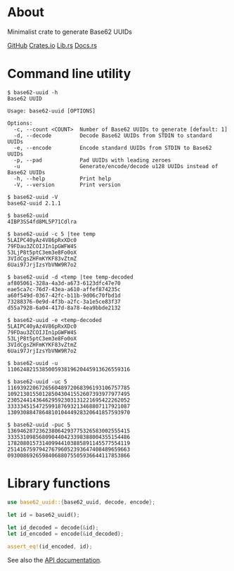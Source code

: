 # About

Minimalist crate to generate Base62 UUIDs

[GitHub](https://github.com/qtfkwk/base62-uuid)
[Crates.io](https://crates.io/crates/base62-uuid)
[Lib.rs](https://lib.rs/crates/base62-uuid)
[Docs.rs](https://docs.rs/base62-uuid/latest/base62_uuid/)

# Command line utility

```text
$ base62-uuid -h
Base62 UUID

Usage: base62-uuid [OPTIONS]

Options:
  -c, --count <COUNT>  Number of Base62 UUIDs to generate [default: 1]
  -d, --decode         Decode Base62 UUIDs from STDIN to standard UUIDs
  -e, --encode         Encode standard UUIDs from STDIN to Base62 UUIDs
  -p, --pad            Pad UUIDs with leading zeroes
  -u                   Generate/encode/decode u128 UUIDs instead of Base62 UUIDs
  -h, --help           Print help
  -V, --version        Print version
```

```text
$ base62-uuid -V
base62-uuid 2.1.1
```

```text
$ base62-uuid
4IBP3SS4fd8ML5P71Cdlra
```

```text
$ base62-uuid -c 5 |tee temp
5LAIPC40yAz4V86pRxXDc0
79FDau3ZCOIJIn1pGWFW4S
53LjP8t5ptC3em3e8Fo0oX
3VIdCgsZHFmKYKF83vZtmZ
6Uai97JrjIzsYbVNW9R7o2
```

```text
$ base62-uuid -d <temp |tee temp-decoded
af805061-328a-4a3d-a673-6123dfc47e70
eae5ca7c-76d7-43ea-a610-affef874235c
a60f549d-0367-42fc-b11b-9d06c70fbd1d
73288376-0e9d-4f3b-a2fc-3a1e5ce83f37
d55a7928-6a04-417d-8a78-4ea9bbde2132
```

```text
$ base62-uuid -e <temp-decoded
5LAIPC40yAz4V86pRxXDc0
79FDau3ZCOIJIn1pGWFW4S
53LjP8t5ptC3em3e8Fo0oX
3VIdCgsZHFmKYKF83vZtmZ
6Uai97JrjIzsYbVNW9R7o2
```

```text
$ base62-uuid -u
110624821538500593819620445913626559316
```

```text
$ base62-uuid -uc 5
116939220672656048972068396193106757785
109213015501285043041552607393977977495
230524414364629592303131221695422262052
333334515472599187693213468807117921087
130930884786481010444928320641857593970
```

```text
$ base62-uuid -puc 5
136946287236238064293775326583002555415
333531098568090440423398388004355154486
178208015731409944103885891145577554119
251416759794276796052393647408489659663
093008692659840688075505936644117853866
```

# Library functions

```Rust
use base62_uuid::{base62_uuid, decode, encode};

let id = base62_uuid();

let id_decoded = decode(&id);
let id_encoded = encode(&id_decoded);

assert_eq!(id_encoded, id);
```

See also the [API documentation](https://docs.rs/base62-uuid/latest/base62_uuid/).

